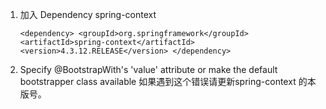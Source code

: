 1. 加入 Dependency spring-context

    `<dependency>
                 <groupId>org.springframework</groupId>
                 <artifactId>spring-context</artifactId>
                 <version>4.3.12.RELEASE</version>
             </dependency>`
             
 2. Specify @BootstrapWith's 'value' attribute or make the default bootstrapper class available
    如果遇到这个错误请更新spring-context 的本版号。
